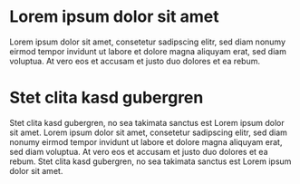 <!-- 
.. title: Test
.. slug: test
.. date: 2014/03/03 10:34:38
.. tags: blog test, draft
.. link: 
.. description: 
.. type: text
-->

# Lorem ipsum dolor sit amet

Lorem ipsum dolor sit amet, consetetur sadipscing elitr, sed diam
nonumy eirmod tempor invidunt ut labore et dolore magna aliquyam erat,
sed diam voluptua. At vero eos et accusam et justo duo dolores et ea
rebum. 

# Stet clita kasd gubergren

Stet clita kasd gubergren, no sea takimata sanctus est Lorem ipsum
dolor sit amet. Lorem ipsum dolor sit amet, consetetur sadipscing
elitr, sed diam nonumy eirmod tempor invidunt ut labore et dolore
magna aliquyam erat, sed diam voluptua. At vero eos et accusam et
justo duo dolores et ea rebum. Stet clita kasd gubergren, no sea
takimata sanctus est Lorem ipsum dolor sit amet.

